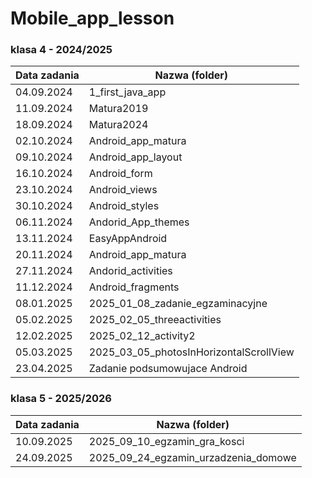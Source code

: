 # Mobile_app_lesson

### klasa 4 - 2024/2025
| Data zadania | Nazwa (folder)        |
|--------------|-----------------------|
| 04.09.2024   | 1_first_java_app |
| 11.09.2024   | Matura2019 |
| 18.09.2024   | Matura2024 |
| 02.10.2024   | Android_app_matura |
| 09.10.2024   | Android_app_layout  |
| 16.10.2024   | Android_form    |
| 23.10.2024   | Android_views    |
| 30.10.2024   | Android_styles    |
| 06.11.2024   | Andorid_App_themes |
| 13.11.2024   | EasyAppAndroid |
| 20.11.2024   | Android_app_matura |
| 27.11.2024   | Andorid_activities |
| 11.12.2024   | Android_fragments |
| 08.01.2025   | 2025_01_08_zadanie_egzaminacyjne |
| 05.02.2025   | 2025_02_05_threeactivities |
| 12.02.2025   | 2025_02_12_activity2 |
| 05.03.2025   | 2025_03_05_photosInHorizontalScrollView |
| 23.04.2025   | Zadanie podsumowujace Android |

### klasa 5 - 2025/2026

| Data zadania | Nazwa (folder)               |
|--------------|------------------------------|
| 10.09.2025   | 2025_09_10_egzamin_gra_kosci |
| 24.09.2025   | 2025_09_24_egzamin_urzadzenia_domowe |
